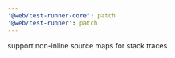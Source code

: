 ```yaml
---
'@web/test-runner-core': patch
'@web/test-runner': patch
---
```


support non-inline source maps for stack traces
